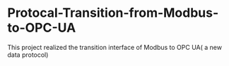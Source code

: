 # Protocal-Transition-from-Modbus-to-OPC-UA
This project realized the transition interface of Modbus to OPC UA( a new data protocol)
